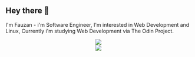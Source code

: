 ## Hey there 👋
I'm Fauzan - i'm Software Engineer, I'm interested in Web Development and Linux, Currently i'm studying Web Development via The Odin Project.

<p align="center">
  <a href="https://skillicons.dev">
    <img src="https://skillicons.dev/icons?i=mint,neovim,postgres,obsidian,linux,git,docker"/>
    <br>
    <img src="https://skillicons.dev/icons?i=bash,rails,ruby,js"/>
  </a>
</p>

